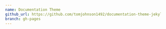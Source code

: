```yaml
---
name: Documentation Theme
github_url: https://github.com/tomjohnson1492/documentation-theme-jekyll
branch: gh-pages
---
```

